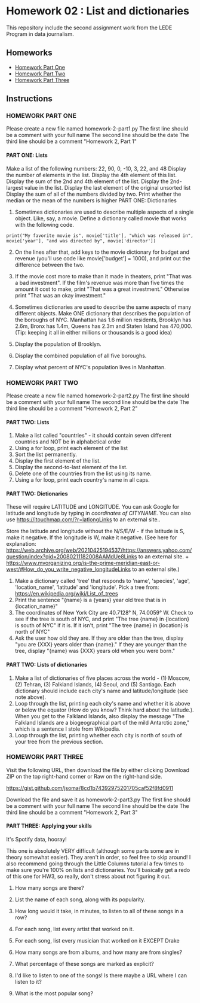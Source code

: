 # Homework 02 : List and dictionaries

This repository include the second assignment work from the LEDE Program in data journalism.

## Homeworks

* [Homework Part One](files/homework-2-part1.py)
* [Homework Part Two](files/homework-2-part2.py)
* [Homework Part Three](files/homework-2-part3.py)

## Instructions

### HOMEWORK PART ONE
Please create a new file named homework-2-part1.py
The first line should be a comment with your full name
The second line should be the date
The third line should be a comment "Homework 2, Part 1"

#### PART ONE: Lists

Make a list of the following numbers: 22, 90, 0, -10, 3, 22, and 48
Display the number of elements in the list.
Display the 4th element of this list.
Display the sum of the 2nd and 4th element of the list.
Display the 2nd-largest value in the list.
Display the last element of the original unsorted list
Display the sum of all of the numbers divided by two.
Print whether the median or the mean of the numbers is higher
PART ONE: Dictionaries

1) Sometimes dictionaries are used to describe multiple aspects of a single object. Like, say, a movie. Define a dictionary called movie that works with the following code.

`print("My favorite movie is", movie['title'], "which was released in", movie['year'], "and was directed by", movie['director'])`

2) On the lines after that, add keys to the movie dictionary for budget and revenue (you'll use code like movie['budget'] = 1000), and print out the difference between the two.

3) If the movie cost more to make than it made in theaters, print "That was a bad investment". If the film's revenue was more than five times the amount it cost to make, print "That was a great investment." Otherwise print "That was an okay investment."

4) Sometimes dictionaries are used to describe the same aspects of many different objects. Make ONE dictionary that describes the population of the boroughs of NYC. Manhattan has 1.6 million residents, Brooklyn has 2.6m, Bronx has 1.4m, Queens has 2.3m and Staten Island has 470,000. (Tip: keeping it all in either millions or thousands is a good idea)

5) Display the population of Brooklyn.

6) Display the combined population of all five boroughs.

7) Display what percent of NYC's population lives in Manhattan.

### HOMEWORK PART TWO

Please create a new file named homework-2-part2.py
The first line should be a comment with your full name
The second line should be the date
The third line should be a comment "Homework 2, Part 2"

#### PART TWO: Lists

1) Make a list called "countries" - it should contain seven different countries and NOT be in alphabetical order
2) Using a for loop, print each element of the list
3) Sort the list permanently.
4) Display the first element of the list.
5) Display the second-to-last element of the list.
6) Delete one of the countries from the list using its name.
7) Using a for loop, print each country's name in all caps.

#### PART TWO: Dictionaries

These will require LATITUDE and LONGITUDE. You can ask Google for latitude and longitude by typing in *coordinates of CITYNAME*. You can also use https://itouchmap.com/?r=latlongLinks to an external site..

Store the latitude and longitude without the N/S/E/W - if the latitude is S, make it negative. If the longitude is W, make it negative. (See here for explanation: https://web.archive.org/web/20210425194537/https://answers.yahoo.com/question/index?qid=20080211182008AAMdUe8Links to an external site. + https://www.mvorganizing.org/is-the-prime-meridian-east-or-west/#How_do_you_write_negative_longitudeLinks to an external site.)

1) Make a dictionary called 'tree' that responds to 'name', 'species', 'age', 'location_name', 'latitude' and 'longitude'. Pick a tree from: https://en.wikipedia.org/wiki/List_of_trees
2) Print the sentence "{name} is a {years} year old tree that is in {location_name}"
3) The coordinates of New York City are 40.7128° N, 74.0059° W. Check to see if the tree is south of NYC, and print "The tree {name} in {location} is south of NYC" if it is. If it isn't, print "The tree {name} in {location} is north of NYC"
4) Ask the user how old they are. If they are older than the tree, display "you are {XXX} years older than {name}." If they are younger than the tree, display "{name} was {XXX} years old when you were born."

#### PART TWO: Lists of dictionaries

1) Make a list of dictionaries of five places across the world - (1) Moscow, (2) Tehran, (3) Falkland Islands, (4) Seoul, and (5) Santiago. Each dictionary should include each city's name and latitude/longitude (see note above).
2) Loop through the list, printing each city's name and whether it is above or below the equator (How do you know? Think hard about the latitude.). When you get to the Falkland Islands, also display the message "The Falkland Islands are a biogeographical part of the mild Antarctic zone," which is a sentence I stole from Wikipedia.
3) Loop through the list, printing whether each city is north of south of your tree from the previous section.

### HOMEWORK PART THREE

Visit the following URL, then download the file by either clicking Download ZIP on the top right-hand corner or Raw on the right-hand side.

https://gist.github.com/jsoma/8cd1b74392975201705caf52f8fd0911

Download the file and save it as homework-2-part3.py
The first line should be a comment with your full name
The second line should be the date
The third line should be a comment "Homework 2, Part 3"

#### PART THREE: Applying your skills

It's Spotify data, hooray!

This one is absolutely VERY difficult (although some parts some are in theory somewhat easier). They aren't in order, so feel free to skip around! I also recommend going through the Little Columns tutorial a few times to make sure you're 100% on lists and dictionaries. You'll basically get a redo of this one for HW3, so really, don't stress about not figuring it out.

1. How many songs are there?

2. List the name of each song, along with its popularity.

3. How long would it take, in minutes, to listen to all of these songs in a row?

4. For each song, list every artist that worked on it.

5. For each song, list every musician that worked on it EXCEPT Drake

6. How many songs are from albums, and how many are from singles?

7. What percentage of these songs are marked as explicit?

8. I'd like to listen to one of the songs! Is there maybe a URL where I can listen to it?

9. What is the most popular song?

